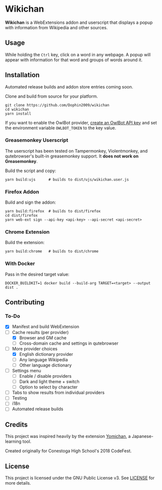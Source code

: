 # Wikichan

**Wikichan** is a WebExtensions addon and userscript that displays a popup with
information from Wikipedia and other sources.

## Usage

While holding the `Ctrl` key, click on a word in any webpage. A popup will
appear with information for that word and groups of words around it.

## Installation

Automated release builds and addon store entries coming soon.

Clone and build from source for your platform.

    git clone https://github.com/Dophin2009/wikichan
    cd wikichan
    yarn install

If you want to enable the OwlBot provider, [create an OwlBot API
key](https://owlbot.info/) and set the environment variable `OWLBOT_TOKEN` to
the key value.

### Greasemonkey Userscript

The userscript has been tested on Tampermonkey, Violentmonkey, and qutebrowser's
built-in greasemonkey support. It **does not work on Greasemonkey**.

Build the script and copy:

    yarn build:ujs      # builds to dist/ujs/wikichan.user.js

### Firefox Addon

Build and sign the addon:

    yarn build:firefox  # builds to dist/firefox
    cd dist/firefox
    yarn web-ext sign --api-key <api-key> --api-secret <api-secret>

### Chrome Extension

Build the extension:

    yarn build:chrome   # builds to dist/chrome

### With Docker

Pass in the desired target value:

    DOCKER_BUILDKIT=1 docker build --build-arg TARGET=<target> --output dist .

## Contributing

### To-Do

-   [x] Manifest and build WebExtension
-   [ ] Cache results (per provider)
    -   [x] Browser and GM cache
    -   [ ] Cross-domain cache and settings in qutebrowser
-   [ ] More provider choices
    -   [x] English dictionary provider
    -   [ ] Any language Wikipedia
    -   [ ] Other language dictionary
-   [ ] Settings menu
    -   [ ] Enable / disable providers
    -   [ ] Dark and light theme + switch
    -   [ ] Option to select by character
-   [ ] Tabs to show results from individual providers
-   [ ] Testing
-   [ ] i18n
-   [ ] Automated release builds

## Credits

This project was inspired heavily by the extension
[Yomichan](https://foosoft.net/projects/yomichan), a Japanese-learning tool.

Created originally for Conestoga High School's 2018 CodeFest.

## License

This project is licensed under the GNU Public License v3. See [LICENSE](LICENSE)
for more details.
